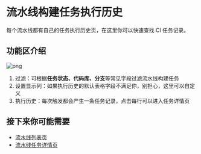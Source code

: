 # 流水线构建任务执行历史

每个流水线都有自己的任务执行历史页，在这里你可以快速查找 CI 任务记录。

## 功能区介绍

![png](../../assets/service_pipeline_history.png)

1. 过滤：可根据**任务状态、代码库、分支**等常见字段过滤流水线构建任务
2. 设置显示列：如果执行历史的默认表格字段不满足你，别担心，这里可以自定义
3. 执行历史：每次触发都会产生一条任务记录，点击每行可以进入任务详情页

## 接下来你可能需要

- [流水线列表页](pipeline-list.md)
- [流水线任务详情页](pipeline-detail.md)
